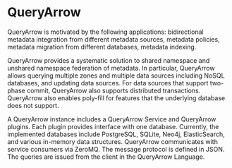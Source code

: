 # QueryArrow

QueryArrow is motivated by the following applications: bidirectional metadata integration from different metadata sources, metadata policies, metadata migration from different databases, metadata indexing.

QueryArrow provides a systematic solution to shared namespace and unshared namespace federation of metadata. In particular, QueryArrow allows querying multiple zones and multiple data sources including NoSQL databases, and updating data sources. For data sources that support two-phase commit, QueryArrow also supports distributed transactions. QueryArrow also enables poly-fill for features that the underlying database does not support.

A QueryArrow instance includes a QueryArrow Service and QueryArrow plugins. Each plugin provides interface with one database. Currently, the implemented databases include PostgreSQL, SQLite, Neo4j, ElasticSearch, and various in-memory data structures. QueryArrow communicates with service consumers via ZeroMQ. The message protocol is defined in JSON. The queries are issued from the client in the QueryArrow Language.
